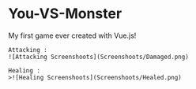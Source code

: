 # You-VS-Monster
My first game ever created with Vue.js!

```
Attacking :
![Attacking Screenshoots](Screenshoots/Damaged.png)
```

```
Healing :
>![Healing Screenshoots](Screenshoots/Healed.png)
```

